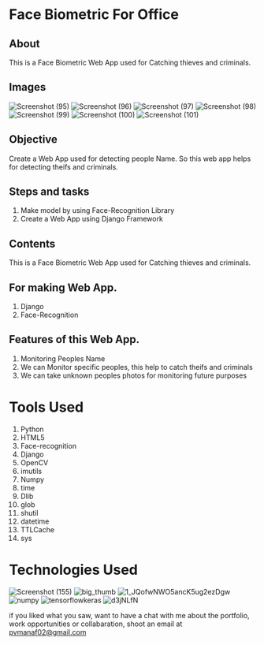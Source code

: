 
# Face Biometric For Office

## About

This is a Face Biometric Web App used for Catching thieves and criminals.

## Images
![Screenshot (95)](https://user-images.githubusercontent.com/84491967/173770918-cd0f6509-2c1c-4184-b23e-81a8689acef6.png)
![Screenshot (96)](https://user-images.githubusercontent.com/84491967/173770976-e9aa6092-392a-4226-9209-55dd2e6eb9c6.png)
![Screenshot (97)](https://user-images.githubusercontent.com/84491967/173771059-801fb2be-ec9d-43d0-8d95-6610c252a225.png)
![Screenshot (98)](https://user-images.githubusercontent.com/84491967/173771156-68b520b8-be71-41d7-b496-93ed34a0d475.png)
![Screenshot (99)](https://user-images.githubusercontent.com/84491967/173771257-c312113d-fb66-4263-8547-49eafa9b1ee3.png)
![Screenshot (100)](https://user-images.githubusercontent.com/84491967/173771306-62f06c74-2ac3-4889-9624-c8c278a52d0b.png)
![Screenshot (101)](https://user-images.githubusercontent.com/84491967/173771352-7760d228-fd73-4cfe-9de6-c9f83869f5e4.png)


## Objective

Create a Web App used for detecting people  Name. So this web app helps for detecting theifs and criminals.

## Steps and tasks
1. Make model by using Face-Recognition Library 
2. Create a Web App using Django Framework

## Contents


This is a Face Biometric Web App used for Catching thieves and criminals.

## For making Web App.

1. Django
2. Face-Recognition

## Features of this Web App.

1. Monitoring Peoples Name
2. We can Monitor specific peoples, this help to catch theifs and criminals
3. We can take unknown peoples photos for monitoring future purposes

# Tools Used

1. Python
2. HTML5
3. Face-recognition
4.  Django
5. OpenCV
6. imutils
7. Numpy
8. time
9. Dlib
10. glob
12. shutil
12. datetime
13. TTLCache
14. sys

# Technologies Used

![Screenshot (155)](https://user-images.githubusercontent.com/84491967/139635128-5ac86cca-3de3-483e-9ba2-d0de52da5e49.png)
![big_thumb](https://user-images.githubusercontent.com/84491967/168413596-e5e32fa0-56bb-4e26-9e2a-482e60c00440.jpg)
![1_JQofwNWO5ancK5ug2ezDgw](https://user-images.githubusercontent.com/84491967/168413342-afcbd3e0-ad3f-42d5-83f7-3873ed80ed42.png)
![numpy](https://user-images.githubusercontent.com/84491967/168413436-731ca931-e6c3-4349-b1d1-0609370f974e.png)
![tensorflowkeras](https://user-images.githubusercontent.com/84491967/168414413-81712319-f29f-4748-9ae3-40de244f5bfb.jpg)
![d3jNLfN](https://user-images.githubusercontent.com/84491967/170817560-4fbaa282-9a08-428d-9786-eac500e0f660.jpg)

if you liked what you saw, want to have a chat with me about the portfolio, work opportunities or collabaration, shoot an email at pvmanaf02@gmail.com







